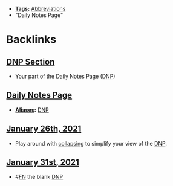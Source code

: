 - **[Tags](<Tags.md>):** [Abbreviations](<Abbreviations.md>)
- "Daily Notes Page"

# Backlinks
## [DNP Section](<DNP Section.md>)
- Your part of the Daily Notes Page ([DNP](<DNP.md>))

## [Daily Notes Page](<Daily Notes Page.md>)
- **[Aliases](<Aliases.md>):** [DNP](<DNP.md>)

## [January 26th, 2021](<January 26th, 2021.md>)
- Play around with [collapsing](<collapsing.md>) to simplify your view of the [DNP](<DNP.md>).

## [January 31st, 2021](<January 31st, 2021.md>)
- #[FN](<FN.md>) the blank [DNP](<DNP.md>)

